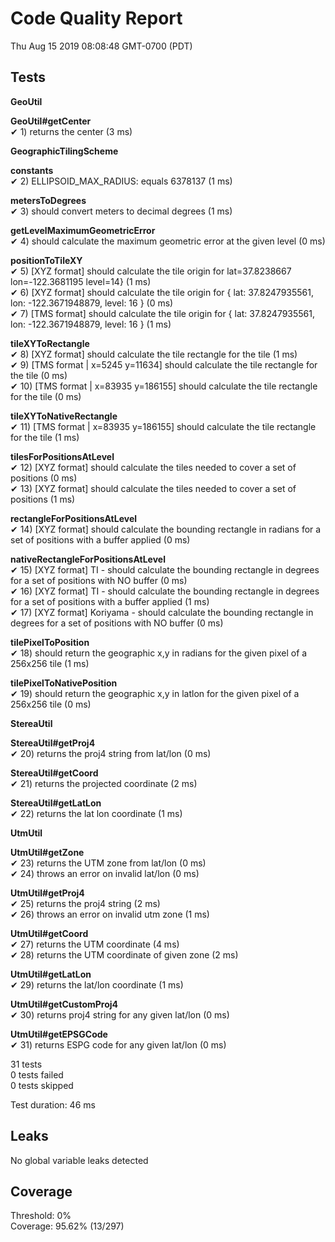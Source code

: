 # Code Quality Report  
Thu Aug 15 2019 08:08:48 GMT-0700 (PDT)  
  
## Tests
    
**GeoUtil**  
  
**GeoUtil#getCenter**  
✔ 1) returns the center (3 ms)  
  
**GeographicTilingScheme**  
  
**constants**  
✔ 2) ELLIPSOID_MAX_RADIUS: equals 6378137 (1 ms)  
  
**metersToDegrees**  
✔ 3) should convert meters to decimal degrees (1 ms)  
  
**getLevelMaximumGeometricError**  
✔ 4) should calculate the maximum geometric error at the given level (0 ms)  
  
**positionToTileXY**  
✔ 5) [XYZ format] should calculate the tile origin for lat=37.8238667 lon=-122.3681195 level=14} (1 ms)  
✔ 6) [XYZ format] should calculate the tile origin for { lat: 37.8247935561, lon: -122.3671948879, level: 16 } (0 ms)  
✔ 7) [TMS format] should calculate the tile origin for { lat: 37.8247935561, lon: -122.3671948879, level: 16 } (1 ms)  
  
**tileXYToRectangle**  
✔ 8) [XYZ format] should calculate the tile rectangle for the tile (1 ms)  
✔ 9) [TMS format | x=5245 y=11634] should calculate the tile rectangle for the tile (0 ms)  
✔ 10) [TMS format | x=83935 y=186155] should calculate the tile rectangle for the tile (0 ms)  
  
**tileXYToNativeRectangle**  
✔ 11) [TMS format | x=83935 y=186155] should calculate the tile rectangle for the tile (1 ms)  
  
**tilesForPositionsAtLevel**  
✔ 12) [XYZ format] should calculate the tiles needed to cover a set of positions (0 ms)  
✔ 13) [XYZ format] should calculate the tiles needed to cover a set of positions (1 ms)  
  
**rectangleForPositionsAtLevel**  
✔ 14) [XYZ format] should calculate the bounding rectangle in radians for a set of positions with a buffer applied (0 ms)  
  
**nativeRectangleForPositionsAtLevel**  
✔ 15) [XYZ format] TI - should calculate the bounding rectangle in degrees for a set of positions with NO buffer (0 ms)  
✔ 16) [XYZ format] TI - should calculate the bounding rectangle in degrees for a set of positions with a buffer applied (1 ms)  
✔ 17) [XYZ format] Koriyama - should calculate the bounding rectangle in degrees for a set of positions with NO buffer (0 ms)  
  
**tilePixelToPosition**  
✔ 18) should return the geographic x,y in radians for the given pixel of a 256x256 tile (1 ms)  
  
**tilePixelToNativePosition**  
✔ 19) should return the geographic x,y in latlon for the given pixel of a 256x256 tile (0 ms)  
  
**StereaUtil**  
  
**StereaUtil#getProj4**  
✔ 20) returns the proj4 string from lat/lon (0 ms)  
  
**StereaUtil#getCoord**  
✔ 21) returns the projected coordinate (2 ms)  
  
**StereaUtil#getLatLon**  
✔ 22) returns the lat lon coordinate (1 ms)  
  
**UtmUtil**  
  
**UtmUtil#getZone**  
✔ 23) returns the UTM zone from lat/lon (0 ms)  
✔ 24) throws an error on invalid lat/lon (0 ms)  
  
**UtmUtil#getProj4**  
✔ 25) returns the proj4 string (2 ms)  
✔ 26) throws an error on invalid utm zone (1 ms)  
  
**UtmUtil#getCoord**  
✔ 27) returns the UTM coordinate (4 ms)  
✔ 28) returns the UTM coordinate of given zone (2 ms)  
  
**UtmUtil#getLatLon**  
✔ 29) returns the lat/lon coordinate (1 ms)  
  
**UtmUtil#getCustomProj4**  
✔ 30) returns proj4 string for any given lat/lon (0 ms)  
  
**UtmUtil#getEPSGCode**  
✔ 31) returns ESPG code for any given lat/lon (0 ms)  
  
  
31 tests  
0 tests failed  
0 tests skipped  
  
Test duration: 46 ms  
  
  
## Leaks  
No global variable leaks detected  
  
  
## Coverage  
Threshold: 0%  
Coverage: 95.62% (13/297)  
  
